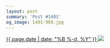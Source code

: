 ```yaml
---
layout: post
summary: 'Post #1401'
og_image: 1401-960.jpg
---
```


<p>
 <time>
  <a href="/1401">
   {{ page.date | date: "%B %-d, %Y" }}
  </a>
 </time>
 <a href="/1401">
  <img sizes="(min-width: 700px) 50vw, calc(100vw - 2rem)" src="{{ site.assets_url }}/1401-480.jpg" srcset="{{ site.assets_url }}/1401-240.jpg 240w, {{ site.assets_url }}/1401-480.jpg 480w, {{ site.assets_url }}/1401-720.jpg 720w, {{ site.assets_url }}/1401-960.jpg 960w"/>
 </a>
</p>
